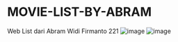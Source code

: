 # MOVIE-LIST-BY-ABRAM
Web List dari Abram Widi Firmanto 221
![image](https://user-images.githubusercontent.com/91315242/139459275-6b644efe-995f-499e-b5fe-83fb1248b1d5.png)
![image](https://user-images.githubusercontent.com/91315242/139459378-9936b882-6946-4123-a704-7345cbf80843.png)
